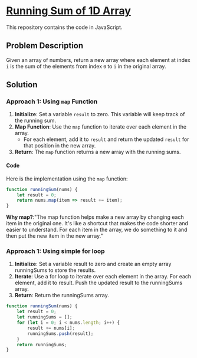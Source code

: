 #  [Running Sum of 1D Array](https://leetcode.com/problems/running-sum-of-1d-array/)

This repository contains the code in JavaScript.

## Problem Description

Given an array of numbers, return a new array where each element at index `i` is the sum of the elements from index `0` to `i` in the original array.

## Solution

### Approach 1: Using `map` Function

1. **Initialize**: Set a variable `result` to zero. This variable will keep track of the running sum.
2. **Map Function**: Use the `map` function to iterate over each element in the array.
   - For each element, add it to `result` and return the updated `result` for that position in the new array.
3. **Return**: The `map` function returns a new array with the running sums.

#### Code

Here is the implementation using the `map` function:

```javascript
function runningSum(nums) {
    let result = 0;
    return nums.map(item => result += item);
}
```
**Why map?**:"The map function helps make a new array by changing each item in the original one. It's like a shortcut that makes the code shorter and easier to understand. For each item in the array, we do something to it and then put the new item in the new array."

### Approach 1: Using simple for loop

1. **Initialize**: Set a variable result to zero and create an empty array runningSums to store the results.
2. **Iterate**: Use a for loop to iterate over each element in the array.
For each element, add it to result.
Push the updated result to the runningSums array.
3. **Return**: Return the runningSums array.

```javascript
function runningSum(nums) {
    let result = 0;
    let runningSums = [];
    for (let i = 0; i < nums.length; i++) {
        result += nums[i];
        runningSums.push(result);
    }
    return runningSums;
}
``` 
